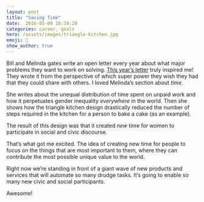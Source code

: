 ```yaml
---
layout: post
title: "Saving Time"
date:  2016-05-09 16:34:20
categories: career, goals
hero: /assets/images/triangle-kitchen.jpg
emoji: 💁
show_author: true
---
```


Bill and Melinda gates write an open letter every year about what major problems
they want to work on solving. [This year&rsquo;s letter][gates-letter] truly
inspired me! They wrote it from the perspective of which super power they wish
they had that they could share with others. I loved Melinda&rsquo;s section
about _time_.

She writes about the unequal distribution of time spent on unpaid work and how
it perpetuates gender inequality _everywhere_ in the world. Then she shows how
the triangle kitchen design drastically reduced the number of steps required in
the kitchen for a person to bake a cake (as an example).

The result of this design was that it created _new_ time for women to participate
in social and civic discourse.

That&rsquo;s what got me excited. The idea of creating new time for people to
focus on the things that are most important to them, where they can contribute
the most possible unique value to the world.

Right now we&rsquo;re standing in front of a giant wave of new products and
services that will automate so many drudge tasks. It&rsquo;s going to enable so
many new civic and social participants.

Awesome!

[gates-letter]: //www.gatesnotes.com/2016-Annual-Letter?WT.mc_id=02_22_2016_00_AL2016_GL-GN_&WT.tsrc=GLGN